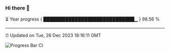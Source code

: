 ### Hi there 👋

⏳ Year progress { █████████████████████████████▁ } 98.56 %

---

⏰ Updated on Tue, 26 Dec 2023 18:16:11 GMT

![Progress Bar CI](https://github.com/liununu/liununu/workflows/Progress%20Bar%20CI/badge.svg)
